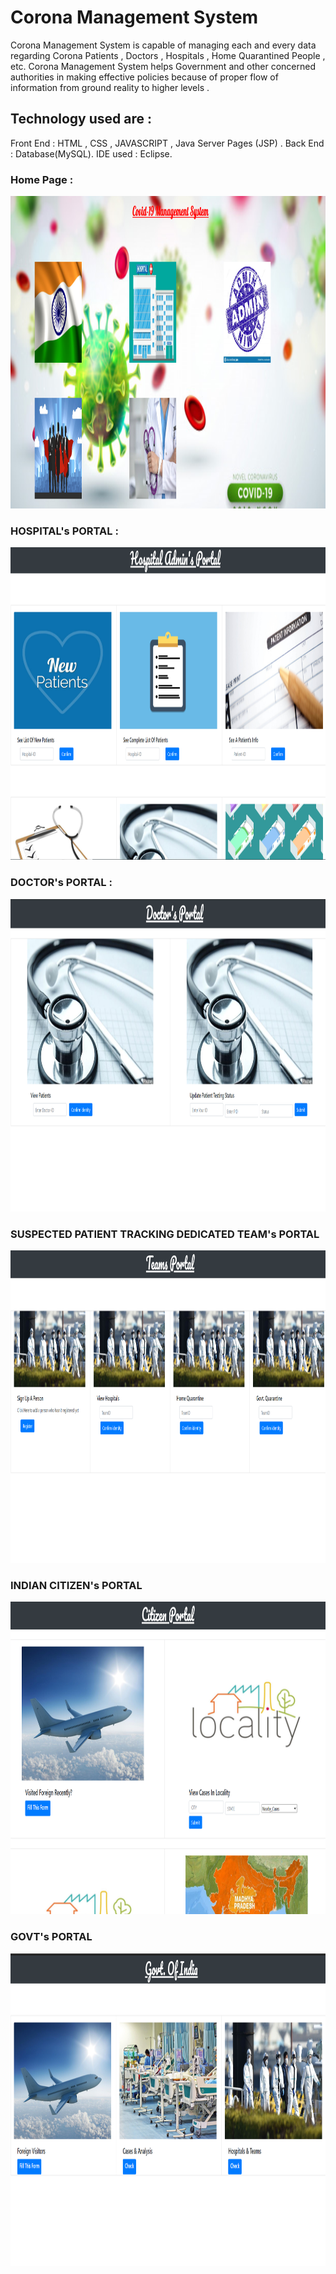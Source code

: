 #                              Corona Management System
Corona Management System is capable of managing each and every data regarding Corona Patients , Doctors , Hospitals , Home Quarantined People ,  etc. Corona Management System helps Government and other concerned authorities in making effective policies because of proper flow of information from ground reality to higher levels .

## Technology used are :
Front End : HTML , CSS , JAVASCRIPT , Java Server Pages (JSP) .
Back End : Database(MySQL). IDE used : Eclipse.

### Home Page :
<img src="Images/MainScreen.png"  height="500"  widh="800">
 
### HOSPITAL's PORTAL :
<img src="Images/Hospital.png"  height="500"  widh="800">

### DOCTOR's PORTAL :
<img src="Images/Doctor.png"  height="500"  widh="800">

### SUSPECTED PATIENT TRACKING DEDICATED TEAM's PORTAL
<img src="Images/Teams.png"  height="500"  widh="800">

### INDIAN CITIZEN's PORTAL 
<img src="Images/citizen.png"  height="500"  widh="800">

### GOVT's PORTAL
<img src="Images/govt.png"  height="500"  widh="800">
